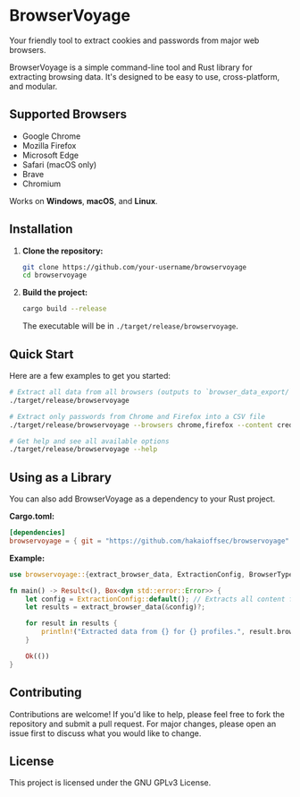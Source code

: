# BrowserVoyage

Your friendly tool to extract cookies and passwords from major web browsers.

BrowserVoyage is a simple command-line tool and Rust library for extracting browsing data. It's designed to be easy to use, cross-platform, and modular.

## Supported Browsers

- Google Chrome
- Mozilla Firefox
- Microsoft Edge
- Safari (macOS only)
- Brave
- Chromium

Works on **Windows**, **macOS**, and **Linux**.

## Installation

1.  **Clone the repository:**

    ```bash
    git clone https://github.com/your-username/browservoyage
    cd browservoyage
    ```

2.  **Build the project:**
    ```bash
    cargo build --release
    ```
    The executable will be in `./target/release/browservoyage`.

## Quick Start

Here are a few examples to get you started:

```bash
# Extract all data from all browsers (outputs to `browser_data_export/`)
./target/release/browservoyage

# Extract only passwords from Chrome and Firefox into a CSV file
./target/release/browservoyage --browsers chrome,firefox --content credentials --format csv --output passwords.csv

# Get help and see all available options
./target/release/browservoyage --help
```

## Using as a Library

You can also add BrowserVoyage as a dependency to your Rust project.

**Cargo.toml:**

```toml
[dependencies]
browservoyage = { git = "https://github.com/hakaioffsec/browservoyage" }
```

**Example:**

```rust
use browservoyage::{extract_browser_data, ExtractionConfig, BrowserType, ContentType};

fn main() -> Result<(), Box<dyn std::error::Error>> {
    let config = ExtractionConfig::default(); // Extracts all content from all browsers
    let results = extract_browser_data(&config)?;

    for result in results {
        println!("Extracted data from {} for {} profiles.", result.browser.name, result.profiles.len());
    }

    Ok(())
}
```

## Contributing

Contributions are welcome! If you'd like to help, please feel free to fork the repository and submit a pull request. For major changes, please open an issue first to discuss what you would like to change.

## License

This project is licensed under the GNU GPLv3 License.

